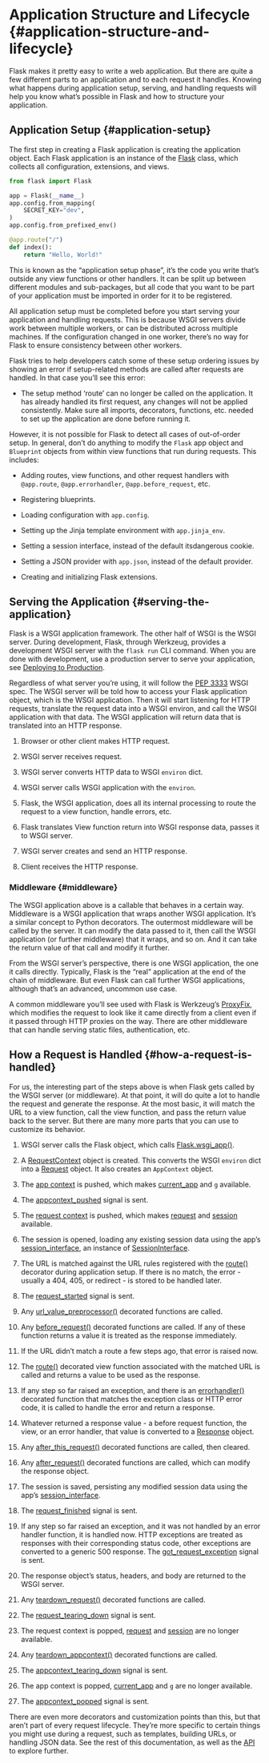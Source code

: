 # Application Structure and Lifecycle {#application-structure-and-lifecycle}

Flask makes it pretty easy to write a web application. But there are quite a few different parts to an application and to each request it handles. Knowing what happens during application setup, serving, and handling requests will help you know what’s possible in Flask and how to structure your application.

## Application Setup {#application-setup}

The first step in creating a Flask application is creating the application object. Each Flask application is an instance of the [Flask](https://flask.palletsprojects.com/en/2.3.x/api/#flask.Flask) class, which collects all configuration, extensions, and views.

```python
from flask import Flask

app = Flask(__name__)
app.config.from_mapping(
    SECRET_KEY="dev",
)
app.config.from_prefixed_env()

@app.route("/")
def index():
    return "Hello, World!"
```

This is known as the “application setup phase”, it’s the code you write that’s outside any view functions or other handlers. It can be split up between different modules and sub-packages, but all code that you want to be part of your application must be imported in order for it to be registered.

All application setup must be completed before you start serving your application and handling requests. This is because WSGI servers divide work between multiple workers, or can be distributed across multiple machines. If the configuration changed in one worker, there’s no way for Flask to ensure consistency between other workers.

Flask tries to help developers catch some of these setup ordering issues by showing an error if setup-related methods are called after requests are handled. In that case you’ll see this error:

- The setup method ‘route’ can no longer be called on the application. It has already handled its first request, any changes will not be applied consistently. Make sure all imports, decorators, functions, etc. needed to set up the application are done before running it.

However, it is not possible for Flask to detect all cases of out-of-order setup. In general, don’t do anything to modify the `Flask` app object and `Blueprint` objects from within view functions that run during requests. This includes:

- Adding routes, view functions, and other request handlers with `@app.route`, `@app.errorhandler`, `@app.before_request`, etc.

- Registering blueprints.

- Loading configuration with `app.config`.

- Setting up the Jinja template environment with `app.jinja_env`.

- Setting a session interface, instead of the default itsdangerous cookie.

- Setting a JSON provider with `app.json`, instead of the default provider.

- Creating and initializing Flask extensions.

## Serving the Application {#serving-the-application}

Flask is a WSGI application framework. The other half of WSGI is the WSGI server. During development, Flask, through Werkzeug, provides a development WSGI server with the `flask run` CLI command. When you are done with development, use a production server to serve your application, see [Deploying to Production](https://flask.palletsprojects.com/en/2.3.x/deploying/).

Regardless of what server you’re using, it will follow the [PEP 3333](https://peps.python.org/pep-3333/) WSGI spec. The WSGI server will be told how to access your Flask application object, which is the WSGI application. Then it will start listening for HTTP requests, translate the request data into a WSGI environ, and call the WSGI application with that data. The WSGI application will return data that is translated into an HTTP response.

1. Browser or other client makes HTTP request.

2. WSGI server receives request.

3. WSGI server converts HTTP data to WSGI `environ` dict.

4. WSGI server calls WSGI application with the `environ`.

5. Flask, the WSGI application, does all its internal processing to route the request to a view function, handle errors, etc.

6. Flask translates View function return into WSGI response data, passes it to WSGI server.

7. WSGI server creates and send an HTTP response.

8. Client receives the HTTP response.

### Middleware {#middleware}

The WSGI application above is a callable that behaves in a certain way. Middleware is a WSGI application that wraps another WSGI application. It’s a similar concept to Python decorators. The outermost middleware will be called by the server. It can modify the data passed to it, then call the WSGI application (or further middleware) that it wraps, and so on. And it can take the return value of that call and modify it further.

From the WSGI server’s perspective, there is one WSGI application, the one it calls directly. Typically, Flask is the “real” application at the end of the chain of middleware. But even Flask can call further WSGI applications, although that’s an advanced, uncommon use case.

A common middleware you’ll see used with Flask is Werkzeug’s [ProxyFix](https://werkzeug.palletsprojects.com/en/2.3.x/middleware/proxy_fix/#werkzeug.middleware.proxy_fix.ProxyFix), which modifies the request to look like it came directly from a client even if it passed through HTTP proxies on the way. There are other middleware that can handle serving static files, authentication, etc.

## How a Request is Handled {#how-a-request-is-handled}

For us, the interesting part of the steps above is when Flask gets called by the WSGI server (or middleware). At that point, it will do quite a lot to handle the request and generate the response. At the most basic, it will match the URL to a view function, call the view function, and pass the return value back to the server. But there are many more parts that you can use to customize its behavior.

1. WSGI server calls the Flask object, which calls [Flask.wsgi_app()](https://flask.palletsprojects.com/en/2.3.x/api/#flask.Flask.wsgi_app).

2. A [RequestContext](https://flask.palletsprojects.com/en/2.3.x/api/#flask.ctx.RequestContext) object is created. This converts the WSGI `environ` dict into a [Request](https://flask.palletsprojects.com/en/2.3.x/api/#flask.Request) object. It also creates an `AppContext` object.

3. The [app context](https://flask.palletsprojects.com/en/2.3.x/appcontext/) is pushed, which makes [current_app](https://flask.palletsprojects.com/en/2.3.x/api/#flask.current_app) and `g` available.

4. The [appcontext_pushed](https://flask.palletsprojects.com/en/2.3.x/api/#flask.appcontext_pushed) signal is sent.

5. The [request context](https://flask.palletsprojects.com/en/2.3.x/reqcontext/) is pushed, which makes [request](https://flask.palletsprojects.com/en/2.3.x/api/#flask.request) and [session](https://flask.palletsprojects.com/en/2.3.x/api/#flask.session) available.

6. The session is opened, loading any existing session data using the app’s [session_interface](https://flask.palletsprojects.com/en/2.3.x/api/#flask.Flask.session_interface), an instance of [SessionInterface](https://flask.palletsprojects.com/en/2.3.x/api/#flask.sessions.SessionInterface).

7. The URL is matched against the URL rules registered with the [route()](https://flask.palletsprojects.com/en/2.3.x/api/#flask.Flask.route) decorator during application setup. If there is no match, the error - usually a 404, 405, or redirect - is stored to be handled later.

8. The [request_started](https://flask.palletsprojects.com/en/2.3.x/api/#flask.request_started) signal is sent.

9. Any [url_value_preprocessor()](https://flask.palletsprojects.com/en/2.3.x/api/#flask.Flask.url_value_preprocessor) decorated functions are called.

10. Any [before_request()](https://flask.palletsprojects.com/en/2.3.x/api/#flask.Flask.before_request) decorated functions are called. If any of these function returns a value it is treated as the response immediately.

11. If the URL didn’t match a route a few steps ago, that error is raised now.

12. The [route()](https://flask.palletsprojects.com/en/2.3.x/api/#flask.Flask.route) decorated view function associated with the matched URL is called and returns a value to be used as the response.

13. If any step so far raised an exception, and there is an [errorhandler()](https://flask.palletsprojects.com/en/2.3.x/api/#flask.Flask.errorhandler) decorated function that matches the exception class or HTTP error code, it is called to handle the error and return a response.

14. Whatever returned a response value - a before request function, the view, or an error handler, that value is converted to a [Response](https://flask.palletsprojects.com/en/2.3.x/api/#flask.Response) object.

15. Any [after_this_request()](https://flask.palletsprojects.com/en/2.3.x/api/#flask.after_this_request) decorated functions are called, then cleared.

16. Any [after_request()](https://flask.palletsprojects.com/en/2.3.x/api/#flask.Flask.after_request) decorated functions are called, which can modify the response object.

17. The session is saved, persisting any modified session data using the app’s [session_interface](https://flask.palletsprojects.com/en/2.3.x/api/#flask.Flask.session_interface).

18. The [request_finished](https://flask.palletsprojects.com/en/2.3.x/api/#flask.request_finished) signal is sent.

19. If any step so far raised an exception, and it was not handled by an error handler function, it is handled now. HTTP exceptions are treated as responses with their corresponding status code, other exceptions are converted to a generic 500 response. The [got_request_exception](https://flask.palletsprojects.com/en/2.3.x/api/#flask.got_request_exception) signal is sent.

20. The response object’s status, headers, and body are returned to the WSGI server.

21. Any [teardown_request()](https://flask.palletsprojects.com/en/2.3.x/api/#flask.Flask.teardown_request) decorated functions are called.

22. The [request_tearing_down](https://flask.palletsprojects.com/en/2.3.x/api/#flask.request_tearing_down) signal is sent.

23. The request context is popped, [request](https://flask.palletsprojects.com/en/2.3.x/api/#flask.request) and [session](https://flask.palletsprojects.com/en/2.3.x/api/#flask.session) are no longer available.

24. Any [teardown_appcontext()](https://flask.palletsprojects.com/en/2.3.x/api/#flask.Flask.teardown_appcontext) decorated functions are called.

25. The [appcontext_tearing_down](https://flask.palletsprojects.com/en/2.3.x/api/#flask.appcontext_tearing_down) signal is sent.

26. The app context is popped, [current_app](https://flask.palletsprojects.com/en/2.3.x/api/#flask.current_app) and `g` are no longer available.

27. The [appcontext_popped](https://flask.palletsprojects.com/en/2.3.x/api/#flask.appcontext_popped) signal is sent.

There are even more decorators and customization points than this, but that aren’t part of every request lifecycle. They’re more specific to certain things you might use during a request, such as templates, building URLs, or handling JSON data. See the rest of this documentation, as well as the [API](https://flask.palletsprojects.com/en/2.3.x/api/) to explore further.